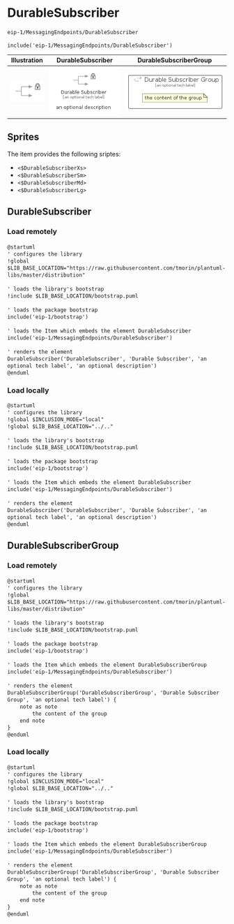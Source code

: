 # DurableSubscriber


```text
eip-1/MessagingEndpoints/DurableSubscriber
```

```text
include('eip-1/MessagingEndpoints/DurableSubscriber')
```



| Illustration | DurableSubscriber | DurableSubscriberGroup |
| :---: | :---: | :---: |
| ![illustration for Illustration](../../eip-1/MessagingEndpoints/DurableSubscriber.png) | ![illustration for DurableSubscriber](../../eip-1/MessagingEndpoints/DurableSubscriber.Local.png) | ![illustration for DurableSubscriberGroup](../../eip-1/MessagingEndpoints/DurableSubscriberGroup.Local.png) |



## Sprites
The item provides the following sriptes:

- `<$DurableSubscriberXs>`
- `<$DurableSubscriberSm>`
- `<$DurableSubscriberMd>`
- `<$DurableSubscriberLg>`





## DurableSubscriber

### Load remotely
```plantuml
@startuml
' configures the library
!global $LIB_BASE_LOCATION="https://raw.githubusercontent.com/tmorin/plantuml-libs/master/distribution"

' loads the library's bootstrap
!include $LIB_BASE_LOCATION/bootstrap.puml

' loads the package bootstrap
include('eip-1/bootstrap')

' loads the Item which embeds the element DurableSubscriber
include('eip-1/MessagingEndpoints/DurableSubscriber')

' renders the element
DurableSubscriber('DurableSubscriber', 'Durable Subscriber', 'an optional tech label', 'an optional description')
@enduml
```

### Load locally
```plantuml
@startuml
' configures the library
!global $INCLUSION_MODE="local"
!global $LIB_BASE_LOCATION="../.."

' loads the library's bootstrap
!include $LIB_BASE_LOCATION/bootstrap.puml

' loads the package bootstrap
include('eip-1/bootstrap')

' loads the Item which embeds the element DurableSubscriber
include('eip-1/MessagingEndpoints/DurableSubscriber')

' renders the element
DurableSubscriber('DurableSubscriber', 'Durable Subscriber', 'an optional tech label', 'an optional description')
@enduml
```

## DurableSubscriberGroup

### Load remotely
```plantuml
@startuml
' configures the library
!global $LIB_BASE_LOCATION="https://raw.githubusercontent.com/tmorin/plantuml-libs/master/distribution"

' loads the library's bootstrap
!include $LIB_BASE_LOCATION/bootstrap.puml

' loads the package bootstrap
include('eip-1/bootstrap')

' loads the Item which embeds the element DurableSubscriberGroup
include('eip-1/MessagingEndpoints/DurableSubscriber')

' renders the element
DurableSubscriberGroup('DurableSubscriberGroup', 'Durable Subscriber Group', 'an optional tech label') {
    note as note
        the content of the group
    end note
}
@enduml
```

### Load locally
```plantuml
@startuml
' configures the library
!global $INCLUSION_MODE="local"
!global $LIB_BASE_LOCATION="../.."

' loads the library's bootstrap
!include $LIB_BASE_LOCATION/bootstrap.puml

' loads the package bootstrap
include('eip-1/bootstrap')

' loads the Item which embeds the element DurableSubscriberGroup
include('eip-1/MessagingEndpoints/DurableSubscriber')

' renders the element
DurableSubscriberGroup('DurableSubscriberGroup', 'Durable Subscriber Group', 'an optional tech label') {
    note as note
        the content of the group
    end note
}
@enduml
```

